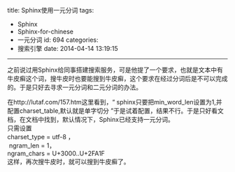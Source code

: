 title: Sphinx使用一元分词
tags:
  - Sphinx
  - Sphinx-for-chinese
  - 一元分词
id: 694
categories:
  - 搜索引擎
date: 2014-04-14 13:19:15
---

之前说过用Sphinx给同事搭建搜索服务，可是他提了一个要求，也就是文本中有牛皮癣这个词，搜牛皮时也要能搜到牛皮癣，这个要求在经过分词后是不可以完成的。于是只好去寻求一元分词和二元分词的办法。
<div>在http://lutaf.com/157.htm这里看到，“ sphinx只要把min_word_len设置为1,并配置charset_table,默认就是单字切分 ”于是试着配置，结果不行。于是只好看文档，在文档中找到，默认情况下，Sphinx已经支持一元分词。</div>
<div>只需设置</div>
<div>charset_type = utf-8 ，</div>
<div> ngram_len = 1，</div>
<div>ngram_chars = U+3000..U+2FA1F</div>
<div>这样，再次搜牛皮时，就可以搜到牛皮癣了。</div>